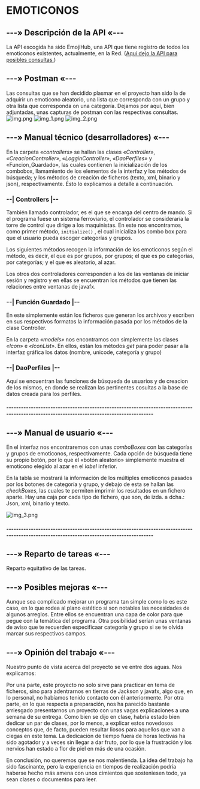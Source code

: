# EMOTICONOS

##  ---» Descripción de la API «---

La API escogida ha sido EmojiHub, una API que tiene registro de todos los emoticonos existentes, actualmente, en la Red.
([Aquí dejo la API para posibles consultas.](https://github.com/cheatsnake/emojihub?ref=publicapis.dev))

## ---» Postman «---
Las consultas que se han decidido plasmar en el proyecto han sido la de adquirir un emoticono aleatorio, 
una lista que corresponda con un grupo y otra lista que corresponda on una categoría.
Dejamos por aquí, bien adjuntadas, unas capturas de postman con las respectivas consultas.
![img.png](img.png)
![img_1.png](img_1.png)
![img_2.png](img_2.png)

## ---» Manual técnico (desarrolladores) «---
En la carpeta *«controllers»* se hallan las clases *«Controller»*, *«CreacionController»*, *«LogginController»*, 
*«DaoPerfiles»* y «Funcion_Guardado», las cuales contienen la inicialización de los combobox,
llamamiento de los elementos de la interfaz y los métodos de búsqueda; y los métodos de creación de ficheros 
(texto, xml, binario y json), respectivamente.
Ésto lo explicamos a detalle a continuación.

### --| Controllers |--

También llamado controlador, es el que se encarga del centro de mando. Si el programa fuese un sistema ferroviario, el controlador se consideraría la torre de control que dirige a los maquinistas.
En este nos encontramos, como primer método, `initialize()` , el cual inicializa los combo box para que el usuario pueda escoger categorías y grupos.

Los siguientes métodos recogen la información de los emoticonos según el método, es decir, el que es por grupos, por grupos; el que es po categorías, por categorías; y el que es aleatorio, al azar.

Los otros dos controladores corresponden a los de las ventanas de iniciar sesión y registro y en ellas se encuentran los métodos que tienen las relaciones entre ventanas de javafx.

### --| Función Guardado |--

En este simplemente están los ficheros que generan los archivos y escriben en sus respectivos formatos la información pasada por los métodos de la clase Controller.


En la carpeta *«models»* nos encontramos con simplemente las clases *«Icon»* e *«IconList»*. En ellos, están los métodos *get* para poder pasar a la interfaz gráfica los datos (nombre, unicode, categoría y grupo)

### --| DaoPerfiles |--

Aquí se encuentran las funciones de búsqueda de usuarios y de creacion de los mismos, en donde se realizan las pertinentes cosultas a la base de datos creada para los perfiles.
#### ----------------------------------------------------------------------------------------------------------------------------------------

## ---» Manual de usuario «---

En el interfaz nos encontraremos con unas *comboBoxes* con las categorías y grupos de emoticonos, respectivamente. Cada opción de búsqueda tiene su propio botón, por lo que el «botón aleatorio» simplemente muestra el emoticono elegido al azar en el *label* inferior.

En la tabla se mostrará la información de los múltiples emoticonos pasados por los botones de categoría y grupo, y debajo de esta se hallan las *checkBoxes*, las cuales te permiten imprimir los resultados en un fichero aparte.
Hay una caja por cada tipo de fichero, que son, de izda. a dcha.: Json, xml, binario y texto.

![img_3.png](img_3.png)

#### ----------------------------------------------------------------------------------------------------------------------------------------

## ---» Reparto de tareas «---

Reparto equitativo de las tareas.

## ---» Posibles mejoras «---

Aunque sea complicado mejorar un programa tan simple como lo es este caso, en lo que rodea al plano estético si son notables las necesidades de algunos arreglos. Entre ellos se encuentran una capa de color para que pegue con la temática del programa. Otra posibilidad serían unas ventanas de aviso que te recuerden especificaar categoría y grupo si se te olvida marcar sus respectivos campos.

## ---» Opinión del trabajo «---

Nuestro punto de vista acerca del proyecto se ve entre dos aguas. Nos explicamos:

Por una parte, este proyecto no solo sirve para practicar en tema de ficheros, sino para adentrarnos en tierras de Jackson y javafx, algo que, en lo personal, no habíamos tenido contacto con él anteriormente. Por otra parte, en lo que respecta a preparación, nos ha parecido bastante arriesgado presentarnos un proyecto con unas vagas explicaciones a una semana de su entrega. Como bien se dijo en clase, habría estado bien dedicar un par de clases, por lo menos, a explicar estos novedosos conceptos que, de facto, pueden resultar liosos para aquellos que van a ciegas en este tema. La dedicación de tiempo fuera de horas lectivas ha sido agotador y a veces sin llegar a dar fruto, por lo que la frustración y los nervios han estado a flor de piel en más de una ocasión. 

En conclusión, no queremos que se nos malentienda. La idea del trabajo ha sido fascinante, pero la experiencia en tiempos de realización podría haberse hecho más amena con unos cimientos que sosteniesen todo, ya sean clases o documentos para leer.